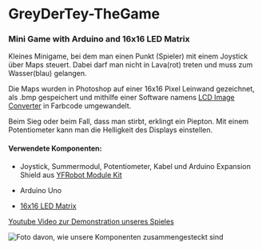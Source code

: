 # GreyDerTey-TheGame
### Mini Game with Arduino and 16x16 LED Matrix

Kleines Minigame, bei dem man einen Punkt (Spieler) mit einem Joystick über Maps steuert. Dabei darf man nicht in Lava(rot) treten und muss zum Wasser(blau) gelangen.

Die Maps wurden in Photoshop auf einer 16x16 Pixel Leinwand gezeichnet, als .bmp gespeichert und mithilfe einer Software namens [LCD Image Converter](https://github.com/riuson/lcd-image-converter) in Farbcode umgewandelt.

Beim Sieg oder beim Fall, dass man stirbt, erklingt ein Piepton. 
Mit einem Potentiometer kann man die Helligkeit des Displays einstellen.

#### Verwendete Komponenten: 

- Joystick, Summermodul, Potentiometer, Kabel und Arduino Expansion Shield aus [YFRobot Module Kit](https://tinyurl.com/2p86fjj6)

- Arduino Uno

- [16x16 LED Matrix](https://tinyurl.com/9sr5frdc)

[Youtube Video zur Demonstration unseres Spieles](https://youtu.be/T4HyRFwLvGM)

![Foto davon, wie unsere Komponenten zusammengesteckt sind](https://user-images.githubusercontent.com/69569613/152165362-9b04b48a-7ee7-4c52-8fb5-b08c6b840c89.jpg)
